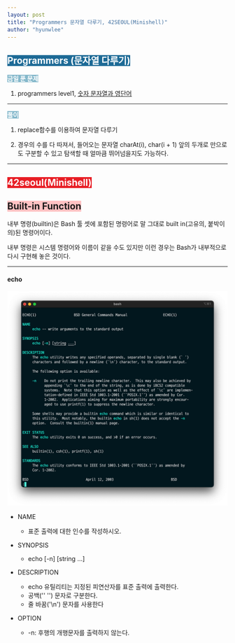 ```yaml
---
layout: post
title: "Programmers 문자열 다루기, 42SEOUL(Minishell)"
author: "hyunwlee"
---
```


## <span style="background-color:#1D6A96; color:white">Programmers (문자열 다루기)</span>

<span style="background-color:#85B8CB; color:white"><strong>금일 푼 문제</strong></span>

1. programmers level1, [숫자 문자열과 영단어](https://programmers.co.kr/learn/courses/30/lessons/81301)

---

<span style="background-color:#85B8CB; color:white"><strong>풀이</strong></span>

1. replace함수를 이용하여 문자열 다루기

2. 경우의 수를 다 따져서, 들어오는 문자열 charAt(i), char(i + 1) 앞의 두개로 만으로도 구분할 수 있고 탐색할 때 얼마큼 뛰어넘을지도 가능하다.

<script src="https://gist.github.com/hyunwlee-dev/5512777dcf8a3790536e54a1d36b3869.js"></script>

---

## <span style="background-color:#E81E25; color:white">42seoul(Minishell)</span>

## <span style="background-color:#FFC2C3">Built-in Function</span>

내부 명령(builtin)은 Bash 툴 셋에 포함된 명령어로 말 그대로 built in(고유의, 붙박이의)된 명령어이다.  

내부 명령은 시스템 명령어와 이름이 같을 수도 있지만 이런 경우는 Bash가 내부적으로 다시 구현해 놓은 것이다.

---



#### echo

<img src="https://github.com/hyunwlee-dev/TIL/blob/cfd9fc03aaa6d12e77e904876f9d5bc20b91349f/images/til211213/minishell2.png?raw=true" style="zoom:50%;"/>

- NAME
  - 표준 출력에 대한 인수를 작성하시오.
- SYNOPSIS
  - echo [-n] [string ...]

- DESCRIPTION
  - echo 유틸리티는 지정된 피연산자를 표준 출력에 출력한다.
  - 공백('' '') 문자로 구분한다. 
  - 줄 바꿈('\n') 문자를 사용한다
- OPTION
  - -n: 후행의 개행문자를 출력하지 않는다.





